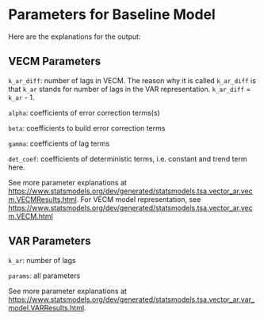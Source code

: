 # Parameters for Baseline Model
Here are the explanations for the output:

## VECM Parameters
`k_ar_diff`: number of lags in VECM. The reason why it is called `k_ar_diff` is that `k_ar` stands for number of lags in the VAR representation. `k_ar_diff` = `k_ar` - 1.

`alpha`: coefficients of error correction terms(s)

`beta`: coefficients to build error correction terms

`gamma`: coefficients of lag terms

`det_coef`: coefficients of deterministic terms, i.e. constant and trend term here.

See more parameter explanations at https://www.statsmodels.org/dev/generated/statsmodels.tsa.vector_ar.vecm.VECMResults.html. For VECM model representation, see https://www.statsmodels.org/dev/generated/statsmodels.tsa.vector_ar.vecm.VECM.html


## VAR Parameters
`k_ar`: number of lags

`params`: all parameters

See more parameter explanations at https://www.statsmodels.org/dev/generated/statsmodels.tsa.vector_ar.var_model.VARResults.html.
